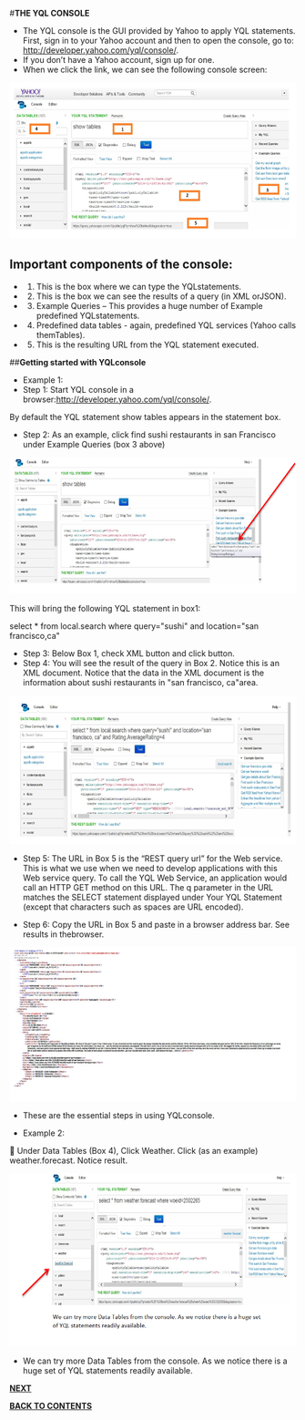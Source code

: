 #**THE YQL CONSOLE**
- The YQL console is the GUI provided by Yahoo to apply YQL statements. First, sign in to your Yahoo account and then to open the console, go to: http://developer.yahoo.com/yql/console/.
- If you don’t have a Yahoo account, sign up for one.
- When we click the link, we can see the following console screen:
 
 ![alt text](https://github.com/pkdevaraj/Presentations/blob/gh-pages/IMAGES/YQL2.1.PNG "Console Screen")

## Important components of the console:

- 1.	This is the box where we can type the YQLstatements.
- 2.	This is the box we can see the results of a query (in XML orJSON).
- 3.	Example Queries – This provides a huge number of Example predefined YQLstatements.
- 4.	Predefined data tables - again, predefined YQL services (Yahoo calls themTables).
- 5.	This is the resulting URL from the YQL statement executed.



##**Getting started with YQLconsole**
- Example 1:
- Step 1: Start YQL console in a browser:http://developer.yahoo.com/yql/console/.

By default the YQL statement show tables appears in the statement box.
- Step 2: As an example, click find sushi restaurants in san Francisco under Example Queries (box 3 above)

![alt text](https://github.com/pkdevaraj/Presentations/blob/gh-pages/IMAGES/YQL2.2.PNG "Console Screen 2")

 This will bring the following YQL statement in box1:

select * from local.search where query="sushi" and location="san francisco,ca"

- Step 3: Below Box 1, check XML button and click button.
- Step 4: You will see the result of the query in Box 2. Notice this is an XML document. Notice that the data in the XML document is the information about sushi restaurants in "san francisco, ca"area.
 
![alt text](https://github.com/pkdevaraj/Presentations/blob/gh-pages/IMAGES/YQL2.3.PNG "Console Screen 3")


- Step 5: The URL in Box 5 is the “REST query url” for the Web service. This is what we use when we need to develop applications with this Web service query. To call the YQL Web Service, an application would call an HTTP GET method on this URL. The q parameter in the URL matches the SELECT statement displayed under Your YQL Statement (except that characters such as spaces are URL encoded). 

- Step 6: Copy the URL in Box 5 and paste in a browser address bar.  See results in thebrowser.

![alt text](https://github.com/pkdevaraj/Presentations/blob/gh-pages/IMAGES/YQL2.4.PNG "Console Screen 4")

- These are the essential steps in using YQLconsole.

-  Example 2:

	Under Data Tables (Box 4), Click Weather. Click (as an example) weather.forecast. Notice result.
 
![alt text](https://github.com/pkdevaraj/Presentations/blob/gh-pages/IMAGES/YQL2.5.PNG "Console Screen 5")

- We can try more Data Tables from the console. As we notice there is a huge set of YQL statements readily available.

[**NEXT**](https://github.com/sharathvontari/Yahoo-query-language/blob/master/YQL%20Statements.md)     

[**BACK TO CONTENTS**](https://github.com/sharathvontari/Yahoo-query-language/blob/master/README.md)









 


 


